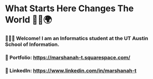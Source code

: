 # What Starts Here Changes The World 🤘🏾🌍

### 👩🏾‍💻 Welcome! I am an Informatics student at the UT Austin School of Information.

### 🎨 Portfolio: https://marshanah-t.squarespace.com/ 

### 🤝 LinkedIn: https://www.linkedin.com/in/marshanah-t

<!--
**mars-aria/mars-aria** is a ✨ _special_ ✨ repository because its `README.md` (this file) appears on your GitHub profile.
